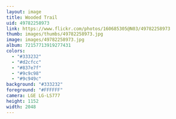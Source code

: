```yaml
---
layout: image
title: Wooded Trail
uid: 49782258973
link: https://www.flickr.com/photos/160685305@N03/49782258973
thumb: images/thumbs/49782258973.jpg
image: images/49782258973.jpg
album: 72157713919277431
colors: 
  - "#333232"
  - "#d2cfcc"
  - "#837e7f"
  - "#9c9c98"
  - "#9c949c"
background: "#333232"
foreground: "#FFFFFF"
camera: LGE LG-LS777
height: 1152
width: 2048
---
```


